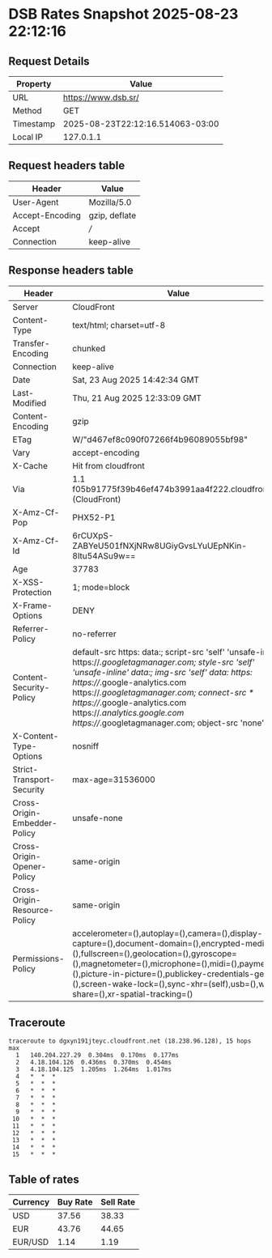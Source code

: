 # DSB Rates Snapshot 2025-08-23 22:12:16
## Request Details

| Property | Value |
|----------|-------|
| URL | https://www.dsb.sr/ |
| Method | GET |
| Timestamp | 2025-08-23T22:12:16.514063-03:00 |
| Local IP | 127.0.1.1 |
    
## Request headers table

| Header | Value |
|--------|-------|
| User-Agent | Mozilla/5.0 |
| Accept-Encoding | gzip, deflate |
| Accept | */* |
| Connection | keep-alive |

    
## Response headers table
| Header | Value |
|--------|-------|
| Server | CloudFront |
| Content-Type | text/html; charset=utf-8 |
| Transfer-Encoding | chunked |
| Connection | keep-alive |
| Date | Sat, 23 Aug 2025 14:42:34 GMT |
| Last-Modified | Thu, 21 Aug 2025 12:33:09 GMT |
| Content-Encoding | gzip |
| ETag | W/"d467ef8c090f07266f4b96089055bf98" |
| Vary | accept-encoding |
| X-Cache | Hit from cloudfront |
| Via | 1.1 f05b91775f39b46ef474b3991aa4f222.cloudfront.net (CloudFront) |
| X-Amz-Cf-Pop | PHX52-P1 |
| X-Amz-Cf-Id | 6rCUXpS-ZABYeU501fNXjNRw8UGiyGvsLYuUEpNKin-8ltu54ASu9w== |
| Age | 37783 |
| X-XSS-Protection | 1; mode=block |
| X-Frame-Options | DENY |
| Referrer-Policy | no-referrer |
| Content-Security-Policy | default-src https: data:; script-src 'self' 'unsafe-inline' https://*.googletagmanager.com; style-src 'self' 'unsafe-inline' data:; img-src 'self' data: https: https://*.google-analytics.com https://*.googletagmanager.com; connect-src * https://*.google-analytics.com https://*.analytics.google.com https://*.googletagmanager.com; object-src 'none' |
| X-Content-Type-Options | nosniff |
| Strict-Transport-Security | max-age=31536000 |
| Cross-Origin-Embedder-Policy | unsafe-none |
| Cross-Origin-Opener-Policy | same-origin |
| Cross-Origin-Resource-Policy | same-origin |
| Permissions-Policy | accelerometer=(),autoplay=(),camera=(),display-capture=(),document-domain=(),encrypted-media=(),fullscreen=(),geolocation=(),gyroscope=(),magnetometer=(),microphone=(),midi=(),payment=(),picture-in-picture=(),publickey-credentials-get=(),screen-wake-lock=(),sync-xhr=(self),usb=(),web-share=(),xr-spatial-tracking=() |

## Traceroute 

```
traceroute to dgxyn191jteyc.cloudfront.net (18.238.96.128), 15 hops max
  1   140.204.227.29  0.304ms  0.170ms  0.177ms 
  2   4.18.104.126  0.436ms  0.370ms  0.454ms 
  3   4.18.104.125  1.205ms  1.264ms  1.017ms 
  4   *  *  * 
  5   *  *  * 
  6   *  *  * 
  7   *  *  * 
  8   *  *  * 
  9   *  *  * 
 10   *  *  * 
 11   *  *  * 
 12   *  *  * 
 13   *  *  * 
 14   *  *  * 
 15   *  *  * 

```

## Table of rates

| Currency | Buy Rate | Sell Rate |
|----------|----------|-----------|
| USD | 37.56 | 38.33 |
| EUR | 43.76 | 44.65 |
| EUR/USD | 1.14 | 1.19 |
